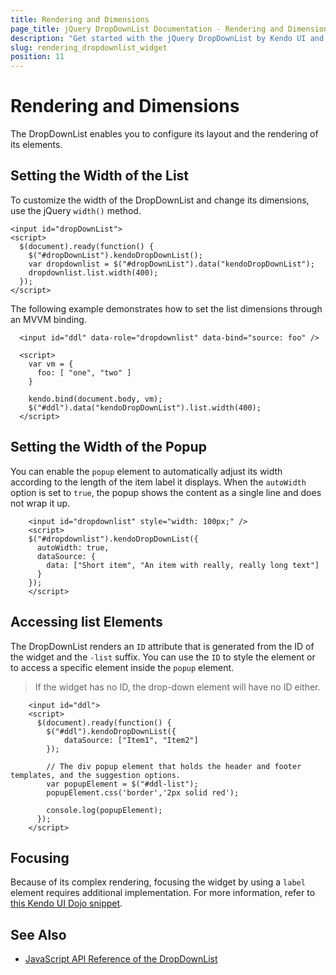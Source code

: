 ```yaml
---
title: Rendering and Dimensions
page_title: jQuery DropDownList Documentation - Rendering and Dimensions
description: "Get started with the jQuery DropDownList by Kendo UI and configure its layout and the rendering of its elements."
slug: rendering_dropdownlist_widget
position: 11
---
```


# Rendering and Dimensions

The DropDownList enables you to configure its layout and the rendering of its elements.

## Setting the Width of the List

To customize the width of the DropDownList and change its dimensions, use the jQuery `width()` method.

    <input id="dropDownList">
    <script>
      $(document).ready(function() {
        $("#dropDownList").kendoDropDownList();
        var dropdownlist = $("#dropDownList").data("kendoDropDownList");
        dropdownlist.list.width(400);
      });
    </script>

The following example demonstrates how to set the list dimensions through an MVVM binding.

```dojo
  <input id="ddl" data-role="dropdownlist" data-bind="source: foo" />

  <script>
    var vm = {
      foo: [ "one", "two" ]
    }

    kendo.bind(document.body, vm);
    $("#ddl").data("kendoDropDownList").list.width(400);
  </script>
```

## Setting the Width of the Popup

You can enable the `popup` element to automatically adjust its width according to the length of the item label it displays. When the `autoWidth` option is set to `true`, the popup shows the content as a single line and does not wrap it up.

```dojo
    <input id="dropdownlist" style="width: 100px;" />
    <script>
    $("#dropdownlist").kendoDropDownList({
      autoWidth: true,
      dataSource: {
        data: ["Short item", "An item with really, really long text"]
      }
    });
    </script>
```

## Accessing list Elements

The DropDownList renders an `ID` attribute that is generated from the ID of the widget and the `-list` suffix. You can use the `ID` to style the element or to access a specific element inside the `popup` element.

> If the widget has no ID, the drop-down element will have no ID either.

```dojo
    <input id="ddl">
    <script>
      $(document).ready(function() {
        $("#ddl").kendoDropDownList({
            dataSource: ["Item1", "Item2"]
        });

        // The div popup element that holds the header and footer templates, and the suggestion options.
        var popupElement = $("#ddl-list");
        popupElement.css('border','2px solid red');

        console.log(popupElement);
      });
    </script>
```

## Focusing

Because of its complex rendering, focusing the widget by using a `label` element requires additional implementation. For more information, refer to [this Kendo UI Dojo snippet](https://dojo.telerik.com/uSeho).

## See Also

* [JavaScript API Reference of the DropDownList](/api/javascript/ui/dropdownlist)
